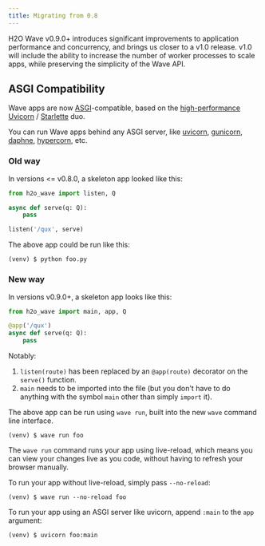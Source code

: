 ```yaml
---
title: Migrating from 0.8
---
```


H2O Wave v0.9.0+ introduces significant improvements to application performance and concurrency, and brings us closer to a v1.0 release. v1.0 will include the ability to increase the number of worker processes to scale apps, while preserving the simplicity of the Wave API.

## ASGI Compatibility

Wave apps are now [ASGI](https://asgi.readthedocs.io/en/latest/)-compatible, based on the [high-performance](https://www.techempower.com/benchmarks/#section=data-r17&hw=ph&test=fortune&l=zijzen-1) [Uvicorn](https://www.uvicorn.org) / [Starlette](https://www.starlette.io/) duo.

You can run Wave apps behind any ASGI server, like [uvicorn](https://www.uvicorn.org), [gunicorn](https://gunicorn.org/), [daphne](https://github.com/django/daphne/), [hypercorn](https://pgjones.gitlab.io/hypercorn/), etc.

### Old way

In versions <= v0.8.0, a skeleton app looked like this:

```python title="foo.py" 
from h2o_wave import listen, Q

async def serve(q: Q):
    pass

listen('/qux', serve)
```

The above app could be run like this:

```shell
(venv) $ python foo.py
```

### New way

In versions v0.9.0+, a skeleton app looks like this:

```python {1,3} title="foo.py"
from h2o_wave import main, app, Q

@app('/qux')
async def serve(q: Q):
    pass
```

Notably:
1. `listen(route)` has been replaced by an `@app(route)` decorator on the `serve()` function.
2.  `main` needs to be imported into the file (but you don't have to do anything with the symbol `main` other than simply `import` it).

The above app can be run using `wave run`, built into the new `wave` command line interface. 

```shell
(venv) $ wave run foo
```

The `wave run` command runs your app using live-reload, which means you can view your changes live as you code, without having to refresh your browser manually.


To run your app without live-reload, simply pass `--no-reload`:

```shell
(venv) $ wave run --no-reload foo
```

To run your app using an ASGI server like uvicorn, append `:main` to the `app` argument:

```shell
(venv) $ uvicorn foo:main
```


